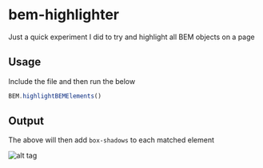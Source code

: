 # bem-highlighter

Just a quick experiment I did to try and highlight all BEM objects on a page

## Usage

Include the file and then run the below

```javascript
BEM.highlightBEMElements()

```

## Output

The above will then add `box-shadows` to each matched element

![alt tag](https://github.com/AaronLayton/bem-highlighter/output.png)